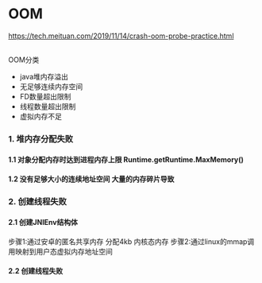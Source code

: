 
# OOM 
https://tech.meituan.com/2019/11/14/crash-oom-probe-practice.html

## 
OOM分类
- java堆内存溢出
- 无足够连续内存空间
- FD数量超出限制
- 线程数量超出限制
- 虚拟内存不足


### 1. 堆内存分配失败 

#### 1.1 对象分配内存时达到进程内存上限 Runtime.getRuntime.MaxMemory()
#### 1.2 没有足够大小的连续地址空间  大量的内存碎片导致

### 2. 创建线程失败
#### 2.1 创建JNIEnv结构体
步骤1:通过安卓的匿名共享内存 分配4kb 内核态内存
步骤2:通过linux的mmap调用映射到用户态虚拟内存地址空间


#### 2.2 创建线程失败